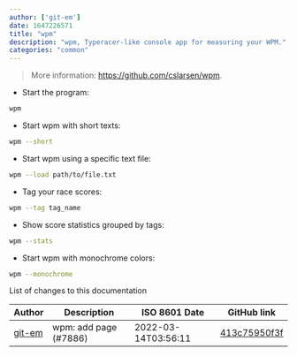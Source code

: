 ```yaml
---
author: ['git-em']
date: 1647226571
title: "wpm"
description: "wpm, Typeracer-like console app for measuring your WPM."
categories: "common"
---
```

> More information: <https://github.com/cslarsen/wpm>.

- Start the program:

```bash
wpm
```

- Start wpm with short texts:

```bash
wpm --short
```

- Start wpm using a specific text file:

```bash
wpm --load path/to/file.txt
```

- Tag your race scores:

```bash
wpm --tag tag_name
```

- Show score statistics grouped by tags:

```bash
wpm --stats
```

- Start wpm with monochrome colors:

```bash
wpm --monochrome
```
List of changes to this documentation


Author | Description | ISO 8601 Date | GitHub link
------|-----|-----|-----
[git-em](mailto:56173216+git-em@users.noreply.github.com) | wpm: add page (#7886) | 2022-03-14T03:56:11 | [413c75950f3f](https://github.com/tldr-pages/tldr/commit/413c75950f3f746766326a43614cc867e90005d2)

